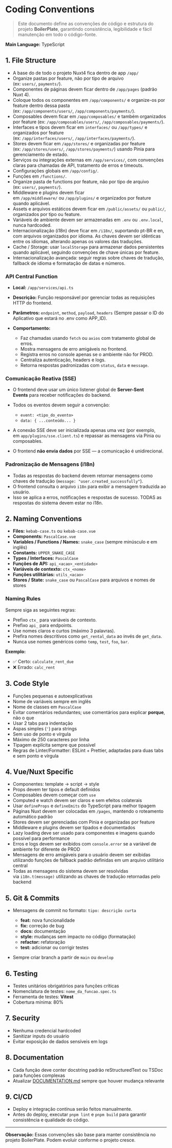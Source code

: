 # **Coding Conventions**

> Este documento define as convenções de código e estrutura do projeto **BoilerPlate**, garantindo consistência, legibilidade e fácil manutenção em todo o código-fonte.

**Main Language:** TypeScript

## **1. File Structure**

- A base do de todo o projeto Nuxt4 fica dentro de app `/app/`
- Organize pastas por feature, não por tipo de arquivo (ex: `users/`, `payments/`).
- Componentes de páginas devem ficar dentro de `/app/pages` (padrão Nuxt 4).
- Coloque todos os componentes em `/app/components/` e organize-os por feature dentro dessa pasta (ex: `/app/components/users/`, `/app/components/payments/`).
- Composables devem ficar em `/app/composables/` e também organizados por feature (ex: `/app/composables/users/`, `/app/composables/payments/`).
- Interfaces e tipos devem ficar em `interfaces/` ou `/app/types/` e organizados por feature (ex: `/app/interfaces/users/`, `/app/interfaces/payments/`).
- Stores devem ficar em `/app/stores/` e organizadas por feature (ex: `/app/stores/users/`, `/app/stores/payments/`) usando Pinia para gerenciamento de estado.
- Serviços ou integrações externas em `/app/services/`, com convenções claras para chamadas de API, tratamento de erros e timeouts.
- Configurações globais em `/app/config/`.
- Funções em `/functions/`.
- Organize pasta de functions por feature, não por tipo de arquivo (ex: `users/`, `payments/`).
- Middleware e plugins devem ficar em `/app/middleware/` ou `/app/plugins/` e organizados por feature quando aplicável.
- Assets e arquivos estáticos devem ficar em `/public/assets/` ou `public/`, organizados por tipo ou feature.
- Variáveis de ambiente devem ser armazenadas em `.env` ou `.env.local`, nunca hardcoded.
- Internacionalização (i18n) deve ficar em `/i18n/`, suportando pt-BR e en, com arquivos organizados por idioma. As chaves devem ser idênticas entre os idiomas, alterando apenas os valores das traduções.
- Cache / Storage: usar `localStorage` para armazenar dados persistentes quando aplicável, seguindo convenções de chave únicas por feature.
- Internacionalização avançada: seguir regras sobre chaves de tradução, fallback de idioma e formatação de datas e números.

### **API Central Function**

- **Local:** `/app/services/api.ts`
- **Descrição:** Função responsável por gerenciar todas as requisições HTTP do frontend.
- **Parâmetros:** `endpoint`, `method`, `payload`, `headers` (Sempre passar o ID do Aplicativo que estará no .env como APP_ID).
- **Comportamento:**

  - Faz chamadas usando `fetch` ou `axios` com tratamento global de erros.
  - Mostra mensagens de erro amigáveis no frontend.
  - Registra erros no console apenas se o ambiente não for PROD.
  - Centraliza autenticação, headers e logs.
  - Retorna respostas padronizadas com `status`, `data` e `message`.

### **Comunicação Reativa (SSE)**

- O frontend deve usar um único listener global de **Server-Sent Events** para receber notificações do backend.
- Todos os eventos devem seguir a convenção:

  - `event: <tipo_do_evento>`
  - `data: { ...conteúdo... }`

- A conexão SSE deve ser inicializada apenas uma vez (por exemplo, em `app/plugins/sse.client.ts`) e repassar as mensagens via Pinia ou composables.
- O frontend **não envia dados** por SSE — a comunicação é unidirecional.

### **Padronização de Mensagens (i18n)**

- Todas as respostas do backend devem retornar mensagens como chaves de tradução (`message: "user.created_successfully"`).
- O frontend consulta o arquivo `i18n` para exibir a mensagem traduzida ao usuário.
- Isso se aplica a erros, notificações e respostas de sucesso. TODAS as respostas do sistema devem estar no i18n.

## **2. Naming Conventions**

- **Files:** `kebab-case.ts` ou `kebab-case.vue`
- **Components:** `PascalCase.vue`
- **Variables / Functions / Names:** `snake_case` (sempre minúsculo e em inglês)
- **Constants:** `UPPER_SNAKE_CASE`
- **Types / Interfaces:** `PascalCase`
- **Funções de API:** `api_<acao>_<entidade>`
- **Variáveis de contexto:** `ctx_<nome>`
- **Funções utilitárias:** `utils_<acao>`
- **Stores / State:** `snake_case` ou `PascalCase` para arquivos e nomes de stores

### **Naming Rules**

Sempre siga as seguintes regras:

- Prefixo `ctx_` para variáveis de contexto.
- Prefixo `api_` para endpoints.
- Use nomes claros e curtos (máximo 3 palavras).
- Prefira nomes descritivos como `get_rental_data` ao invés de `get_data`.
- Nunca use nomes genéricos como `temp`, `test`, `foo`, `bar`.

**Exemplo:**

- ✅ Certo: `calculate_rent_due`
- ❌ Errado: `calc_rent`

## **3. Code Style**

- Funções pequenas e autoexplicativas
- Nome de variáveis sempre em inglês
- Nome de classes em `PascalCase`
- Evitar comentários redundantes; use comentários para explicar **porque**, não o que
- Usar 2 tabs para indentação
- Aspas simples (`'`) para strings
- Sem uso de ponto e vírgula
- Máximo de 250 caracteres por linha
- Tipagem explícita sempre que possível
- Regras de Linter/Formatter: ESLint + Prettier, adaptadas para duas tabs e sem ponto e vírgula

## **4. Vue/Nuxt Specific**

- Componentes: template → script → style
- Props devem ter tipos e default definidos
- Composables devem começar com `use`
- Computed e watch devem ser claros e sem efeitos colaterais
- Usar `defineProps` e `defineEmits` do TypeScript para melhor tipagem
- Páginas Nuxt devem ser colocadas em `/pages`, mantendo o roteamento automático padrão
- Stores devem ser gerenciadas com Pinia e organizadas por feature
- Middleware e plugins devem ser tipados e documentados
- Lazy loading deve ser usado para componentes e imagens quando possível para performance
- Erros e logs devem ser exibidos com `console.error` se a variável de ambiente for diferente de PROD
- Mensagens de erro amigáveis para o usuário devem ser exibidas utilizando funções de fallback padrão definidas em um arquivo utilitário central
- Todas as mensagens do sistema devem ser resolvidas via `i18n.t(message)` utilizando as chaves de tradução retornadas pelo backend

## **5. Git & Commits**

- Mensagens de commit no formato: `tipo: descrição curta`

  - **feat:** nova funcionalidade
  - **fix:** correção de bug
  - **docs:** documentação
  - **style:** mudanças sem impacto no código (formatação)
  - **refactor:** refatoração
  - **test:** adicionar ou corrigir testes

- Sempre criar branch a partir de `main` ou `develop`

## **6. Testing**

- Testes unitários obrigatórios para funções críticas
- Nomenclatura de testes: `nome_da_funcao.spec.ts`
- Ferramenta de testes: **Vitest**
- Cobertura mínima: 80%

## **7. Security**

- Nenhuma credencial hardcoded
- Sanitizar inputs do usuário
- Evitar exposição de dados sensíveis em logs

## **8. Documentation**

- Cada função deve conter docstring padrão reStructuredText ou TSDoc para funções complexas
- Atualizar [DOCUMENTATION.md](http://documentation.md/) sempre que houver mudança relevante

## **9. CI/CD**

- Deploy e integração contínua serão feitos manualmente.
- Antes do deploy, executar `pnpm lint` e `pnpm build` para garantir consistência e qualidade do código.

---

**Observação:** Essas convenções são base para manter consistência no projeto BoilerPlate. Podem evoluir conforme o projeto cresce.
